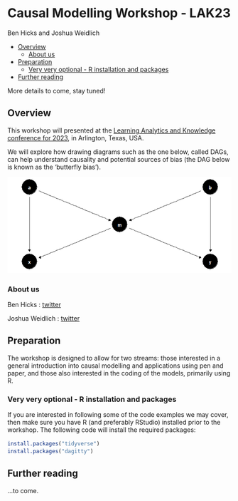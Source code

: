 Causal Modelling Workshop - LAK23
================
Ben Hicks and Joshua Weidlich

-   <a href="#overview" id="toc-overview">Overview</a>
    -   <a href="#about-us" id="toc-about-us">About us</a>
-   <a href="#preparation" id="toc-preparation">Preparation</a>
    -   <a href="#very-very-optional---r-installation-and-packages"
        id="toc-very-very-optional---r-installation-and-packages">Very very
        optional - R installation and packages</a>
-   <a href="#further-reading" id="toc-further-reading">Further reading</a>

More details to come, stay tuned!

## Overview

This workshop will presented at the [Learning Analytics and Knowledge
conference for 2023](https://www.solaresearch.org/events/lak/lak23/), in
Arlington, Texas, USA.

We will explore how drawing diagrams such as the one below, called DAGs,
can help understand causality and potential sources of bias (the DAG
below is known as the ‘butterfly bias’).

![](readme_files/figure-gfm/unnamed-chunk-1-1.png)<!-- -->

### About us

Ben Hicks : [twitter](https://twitter.com/benimbenix)

Joshua Weidlich : [twitter](@hassenrueb)

## Preparation

The workshop is designed to allow for two streams: those interested in a
general introduction into causal modelling and applications using pen
and paper, and those also interested in the coding of the models,
primarily using R.

### Very very optional - R installation and packages

If you are interested in following some of the code examples we may
cover, then make sure you have R (and preferably RStudio) installed
prior to the workshop. The following code will install the required
packages:

``` r
install.packages("tidyverse")
install.packages("dagitty")
```

## Further reading

…to come.
